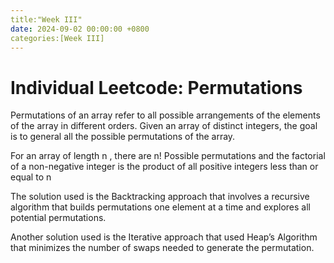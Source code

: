 ```yaml
---
title:"Week III"
date: 2024-09-02 00:00:00 +0800
categories:[Week III]
---
```

# Individual Leetcode: Permutations
Permutations of an array refer to all possible arrangements of the elements of the array in different orders. Given an array of distinct integers, the goal is to general all the possible permutations of the array.  

For an array of length n , there are n! Possible permutations and the factorial of a non-negative integer is the product of all positive integers less than or equal to n 

The solution used is the Backtracking approach that involves a recursive algorithm that builds permutations one element at a time and explores all potential permutations. 

Another solution used is the Iterative approach that used Heap’s Algorithm that minimizes the number of swaps needed to generate the permutation. 
